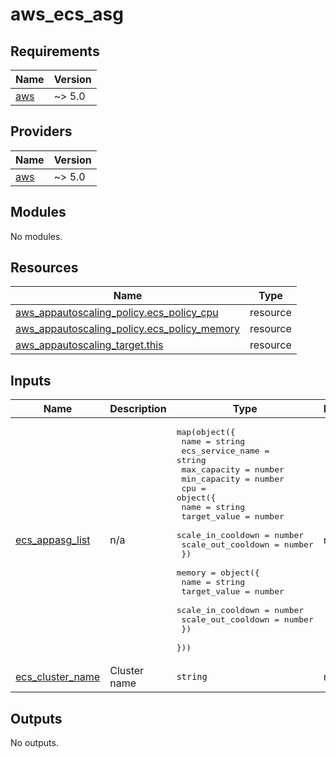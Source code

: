 # aws_ecs_asg

<!-- BEGINNING OF PRE-COMMIT-TERRAFORM DOCS HOOK -->
## Requirements

| Name | Version |
|------|---------|
| <a name="requirement_aws"></a> [aws](#requirement\_aws) | ~> 5.0 |

## Providers

| Name | Version |
|------|---------|
| <a name="provider_aws"></a> [aws](#provider\_aws) | ~> 5.0 |

## Modules

No modules.

## Resources

| Name | Type |
|------|------|
| [aws_appautoscaling_policy.ecs_policy_cpu](https://registry.terraform.io/providers/hashicorp/aws/latest/docs/resources/appautoscaling_policy) | resource |
| [aws_appautoscaling_policy.ecs_policy_memory](https://registry.terraform.io/providers/hashicorp/aws/latest/docs/resources/appautoscaling_policy) | resource |
| [aws_appautoscaling_target.this](https://registry.terraform.io/providers/hashicorp/aws/latest/docs/resources/appautoscaling_target) | resource |

## Inputs

| Name | Description | Type | Default | Required |
|------|-------------|------|---------|:--------:|
| <a name="input_ecs_appasg_list"></a> [ecs\_appasg\_list](#input\_ecs\_appasg\_list) | n/a | <pre>map(object({<br>    name             = string<br>    ecs_service_name = string<br>    max_capacity     = number<br>    min_capacity     = number<br>    cpu = object({<br>      name               = string<br>      target_value       = number<br>      scale_in_cooldown  = number<br>      scale_out_cooldown = number<br>    })<br>    memory = object({<br>      name               = string<br>      target_value       = number<br>      scale_in_cooldown  = number<br>      scale_out_cooldown = number<br>    })<br>  }))</pre> | n/a | yes |
| <a name="input_ecs_cluster_name"></a> [ecs\_cluster\_name](#input\_ecs\_cluster\_name) | Cluster name | `string` | n/a | yes |

## Outputs

No outputs.
<!-- END OF PRE-COMMIT-TERRAFORM DOCS HOOK -->
